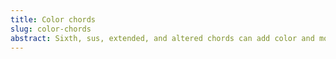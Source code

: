 ```yaml
---
title: Color chords
slug: color-chords
abstract: Sixth, sus, extended, and altered chords can add color and more tension. 
---
```



